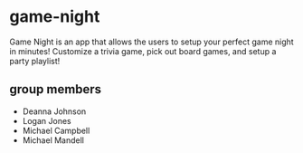 # game-night

Game Night is an app that allows the users to setup your perfect game night in minutes! Customize a trivia game, pick out board games, and setup a party playlist!

## group members

* Deanna Johnson 
* Logan Jones
* Michael Campbell
* Michael Mandell
